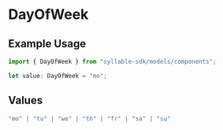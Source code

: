 # DayOfWeek

## Example Usage

```typescript
import { DayOfWeek } from "syllable-sdk/models/components";

let value: DayOfWeek = "mo";
```

## Values

```typescript
"mo" | "tu" | "we" | "th" | "fr" | "sa" | "su"
```